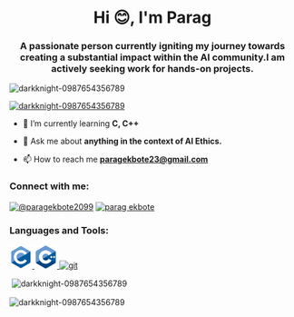 <h1 align="center">Hi 😊, I'm Parag</h1>
<h3 align="center">A passionate person currently igniting my journey towards creating a substantial impact within the AI community.I am actively seeking work for hands-on projects. </h3>

<p align="left"> <img src="https://komarev.com/ghpvc/?username=darkknight-0987654356789&label=Profile%20views&color=0e75b6&style=flat" alt="darkknight-0987654356789" /> </p>

<p align="left"> <a href="https://github.com/ryo-ma/github-profile-trophy"><img src="https://github-profile-trophy.vercel.app/?username=darkknight-0987654356789" alt="darkknight-0987654356789" /></a> </p>

- 🌱 I’m currently learning **C, C++**

- 💬 Ask me about **anything in the context of AI Ethics.**

- 📫 How to reach me **paragekbote23@gmail.com**

<h3 align="left">Connect with me:</h3>
<p align="left">
<a href="https://twitter.com/@paragekbote2099" target="blank"><img align="center" src="https://raw.githubusercontent.com/rahuldkjain/github-profile-readme-generator/master/src/images/icons/Social/twitter.svg" alt="@paragekbote2099" height="30" width="40" /></a>
<a href="https://linkedin.com/in/parag ekbote" target="blank"><img align="center" src="https://raw.githubusercontent.com/rahuldkjain/github-profile-readme-generator/master/src/images/icons/Social/linked-in-alt.svg" alt="parag ekbote" height="30" width="40" /></a>
</p>

<h3 align="left">Languages and Tools:</h3>
<p align="left"> <a href="https://www.cprogramming.com/" target="_blank" rel="noreferrer"> <img src="https://raw.githubusercontent.com/devicons/devicon/master/icons/c/c-original.svg" alt="c" width="40" height="40"/> </a> <a href="https://www.w3schools.com/cpp/" target="_blank" rel="noreferrer"> <img src="https://raw.githubusercontent.com/devicons/devicon/master/icons/cplusplus/cplusplus-original.svg" alt="cplusplus" width="40" height="40"/> </a> <a href="https://git-scm.com/" target="_blank" rel="noreferrer"> <img src="https://www.vectorlogo.zone/logos/git-scm/git-scm-icon.svg" alt="git" width="40" height="40"/> </a> </p>

<p>&nbsp;<img align="center" src="https://github-readme-stats.vercel.app/api?username=darkknight-0987654356789&show_icons=true&locale=en" alt="darkknight-0987654356789" /></p>

<p><img align="center" src="https://github-readme-streak-stats.herokuapp.com/?user=darkknight-0987654356789&" alt="darkknight-0987654356789" /></p>
